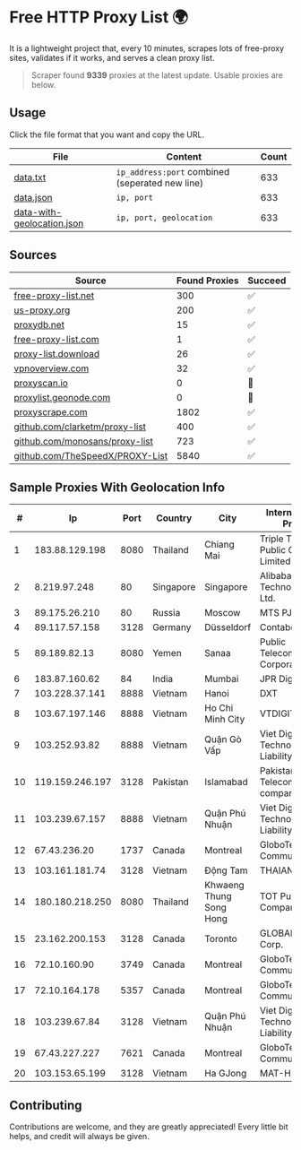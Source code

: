 
# Free HTTP Proxy List 🌍

It is a lightweight project that, every 10 minutes, scrapes lots of free-proxy sites, validates if it works, and serves a clean proxy list.


> Scraper found **9339** proxies at the latest update. Usable proxies are below.

## Usage

Click the file format that you want and copy the URL.


|File|Content|Count|
|----|-------|-----|
|[data.txt](https://raw.githubusercontent.com/themiralay/Proxy-List-World/master/data.txt)|`ip_address:port` combined (seperated new line)|633|
|[data.json](https://raw.githubusercontent.com/themiralay/Proxy-List-World/master/data.json)|`ip, port`|633|
|[data-with-geolocation.json](https://raw.githubusercontent.com/themiralay/Proxy-List-World/master/data-with-geolocation.json)|`ip, port, geolocation`|633|

## Sources

|Source|Found Proxies|Succeed|
|------|-------------|-------|
|[free-proxy-list.net](https://free-proxy-list.net)|300|✅|
|[us-proxy.org](https://www.us-proxy.org)|200|✅|
|[proxydb.net](http://proxydb.net)|15|✅|
|[free-proxy-list.com](https://free-proxy-list.com/?page=&port=&type%5B%5D=http&type%5B%5D=https&up_time=0&search=Search)|1|✅|
|[proxy-list.download](https://www.proxy-list.download/HTTP)|26|✅|
|[vpnoverview.com](https://vpnoverview.com/privacy/anonymous-browsing/free-proxy-servers)|32|✅|
|[proxyscan.io](https://www.proxyscan.io)|0|🚫|
|[proxylist.geonode.com](https://proxylist.geonode.com/api/proxy-list?limit=300&page=1&sort_by=lastChecked&sort_type=desc&protocols=http,https)|0|🚫|
|[proxyscrape.com](https://api.proxyscrape.com/v2/?request=displayproxies&protocol=http&timeout=10000&country=all&ssl=all&anonymity=all)|1802|✅|
|[github.com/clarketm/proxy-list](https://raw.githubusercontent.com/clarketm/proxy-list/master/proxy-list-raw.txt)|400|✅|
|[github.com/monosans/proxy-list](https://raw.githubusercontent.com/monosans/proxy-list/main/proxies/http.txt)|723|✅|
|[github.com/TheSpeedX/PROXY-List](https://raw.githubusercontent.com/TheSpeedX/PROXY-List/master/http.txt)|5840|✅|


## Sample Proxies With Geolocation Info

|#|Ip|Port|Country|City|Internet Service Provider|
|-|--|----|-------|----|-------------------------|
|1|183.88.129.198|8080|Thailand|Chiang Mai|Triple T Broadband Public Company Limited|
|2|8.219.97.248|80|Singapore|Singapore|Alibaba (US) Technology Co., Ltd.|
|3|89.175.26.210|80|Russia|Moscow|MTS PJSC|
|4|89.117.57.158|3128|Germany|Düsseldorf|Contabo GmbH|
|5|89.189.82.13|8080|Yemen|Sanaa|Public Telecommunication Corporation|
|6|183.87.160.62|84|India|Mumbai|JPR Digital Pvt Ltd|
|7|103.228.37.141|8888|Vietnam|Hanoi|DXT|
|8|103.67.197.146|8888|Vietnam|Ho Chi Minh City|VTDIGITAL|
|9|103.252.93.82|8888|Vietnam|Quận Gò Vấp|Viet Digital Technology Liability Company|
|10|119.159.246.197|3128|Pakistan|Islamabad|Pakistan Telecommuication company limited|
|11|103.239.67.157|8888|Vietnam|Quận Phú Nhuận|Viet Digital Technology Liability Company|
|12|67.43.236.20|1737|Canada|Montreal|GloboTech Communications|
|13|103.161.181.74|3128|Vietnam|Động Tam|THAIAN|
|14|180.180.218.250|8080|Thailand|Khwaeng Thung Song Hong|TOT Public Company Limited|
|15|23.162.200.153|3128|Canada|Toronto|GLOBALTELEHOST Corp.|
|16|72.10.160.90|3749|Canada|Montreal|GloboTech Communications|
|17|72.10.164.178|5357|Canada|Montreal|GloboTech Communications|
|18|103.239.67.84|3128|Vietnam|Quận Phú Nhuận|Viet Digital Technology Liability Company|
|19|67.43.227.227|7621|Canada|Montreal|GloboTech Communications|
|20|103.153.65.199|3128|Vietnam|Ha GJong|MAT-HN|



## Contributing

Contributions are welcome, and they are greatly appreciated! Every
little bit helps, and credit will always be given.

